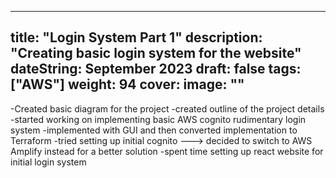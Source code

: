

---
title: "Login System Part 1"
description: "Creating basic login system for the website"
dateString: September 2023
draft: false
tags: ["AWS"]
weight: 94
cover:
    image: ""
---

-Created basic diagram for the project
-created outline of the project details
-started working on implementing basic AWS cognito rudimentary login system
-implemented with GUI and then converted implementation to Terraform
-tried setting up initial cognito ---> decided to switch to AWS Amplify instead for a better solution
-spent time setting up react website for initial login system